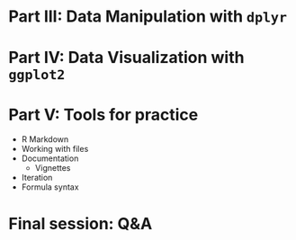 <!--
# Part I: Motivation and Mindset

1. What is in a language?
  - PL course picture
2. Why R?
  - My blog post - why R
3. Mindset
  - User vs. programmer
4. Expectations
  - Not a statistics course
  - The first parts are not practical
  - Don't worry about terminology
  - Lots of errors
  - Ask

# A look at RStudio

- The four panes
- Completion
- Packages

# Part II: Basics and Data Structures

- Arithmetic
- Vectors
    - indexing
- Variables
- Arithmetic on vectors
- Classes
    - numeric
    - character
    - logical
    - factor
- Matrices
    - 2D indexing
- Data frames
- Lists
    - you might come across
- Side note: scripts
- Functions
    - polymorphic (smart) functions
    - nesting functions
-->

# Part III: Data Manipulation with `dplyr`

# Part IV: Data Visualization with `ggplot2`

# Part V: Tools for practice

- R Markdown
- Working with files
- Documentation
   - Vignettes
- Iteration
- Formula syntax


# Final session: Q&A

